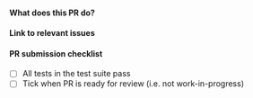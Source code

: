 #### What does this PR do?

#### Link to relevant issues

#### PR submission checklist
 - [ ] All tests in the test suite pass
 - [ ] Tick when PR is ready for review (i.e. not work-in-progress)